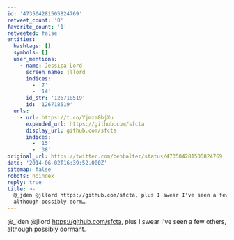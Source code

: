 ```yaml
---
id: '473504281505824769'
retweet_count: '0'
favorite_count: '1'
retweeted: false
entities:
  hashtags: []
  symbols: []
  user_mentions:
    - name: Jessica Lord
      screen_name: jllord
      indices:
        - '7'
        - '14'
      id_str: '126718519'
      id: '126718519'
  urls:
    - url: https://t.co/Yjmzm8hjXu
      expanded_url: https://github.com/sfcta
      display_url: github.com/sfcta
      indices:
        - '15'
        - '38'
original_url: https://twitter.com/benbalter/status/473504281505824769
date: '2014-06-02T16:39:52.000Z'
sitemap: false
robots: noindex
reply: true
title: >-
  @_jden @jllord https://github.com/sfcta, plus I swear I've seen a few others,
  although possibly dorm…
---
```


@_jden @jllord https://github.com/sfcta, plus I swear I've seen a few others, although possibly dormant.